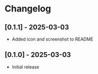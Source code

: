 # Changelog

## [0.1.1] - 2025-03-03

- Added icon and screenshot to README

## [0.1.0] - 2025-03-03

- Initial release

